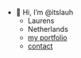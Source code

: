- 👋 Hi, I’m @itslauh
  - Laurens
  - Netherlands
  - [my portfolio](https://itslauh.com)
  - [contact](https://itslauh.com/contact)

<!---
itslau2996/itslau2996 is a ✨ special ✨ repository because its `README.md` (this file) appears on your GitHub profile.
You can click the Preview link to take a look at your changes.
--->
